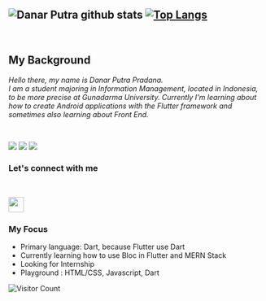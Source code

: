 ![Danar Putra github stats](https://github-readme-stats.vercel.app/api?username=pradana4648&show_icons=true&theme=radical)
[![Top Langs](https://github-readme-stats.vercel.app/api/top-langs/?username=pradana4648&layout=compact&theme=radical)](https://github.com/anuraghazra/github-readme-stats)
---
<br>

## My Background

*Hello there, my name is Danar Putra Pradana. <br>
I am a student majoring in Information Management, located in Indonesia, to be more precise at Gunadarma University.
Currently I'm learning about how to create Android applications with the Flutter framework and sometimes also learning about Front End.*

<br>
<p>
<img src="https://img.shields.io/badge/Flutter%20-%2302569B.svg?&style=for-the-badge&logo=Flutter&logoColor=white" /> 
<img src="https://img.shields.io/badge/sqlite-%2307405e.svg?&style=for-the-badge&logo=sqlite&logoColor=white"/>
<img src="https://img.shields.io/badge/dart-%230175C2.svg?&style=for-the-badge&logo=dart&logoColor=white"/>
</p>


### Let's connect with me

<br>

[<img height="30" src="icons/linkedin.ico"/>](https://www.linkedin.com/in/danar-p-530197108/)

### My Focus
* Primary language: Dart, because Flutter use Dart
* Currently learning how to use Bloc in Flutter and MERN Stack
* Looking for Internship 
* Playground : HTML/CSS, Javascript, Dart

![Visitor Count](https://profile-counter.glitch.me/danarputra4648/count.svg)



